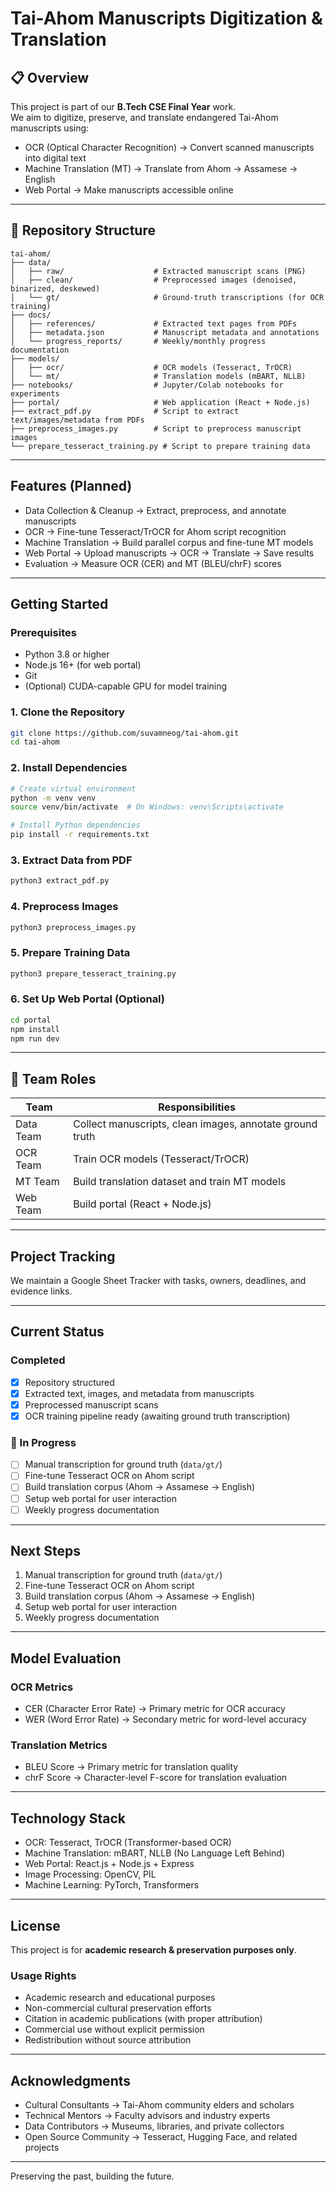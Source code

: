 # Tai-Ahom Manuscripts Digitization & Translation

## 📋 Overview

This project is part of our **B.Tech CSE Final Year** work.  
We aim to digitize, preserve, and translate endangered Tai-Ahom manuscripts using:

- OCR (Optical Character Recognition) → Convert scanned manuscripts into digital text
- Machine Translation (MT) → Translate from Ahom → Assamese → English
- Web Portal → Make manuscripts accessible online

---

## 📁 Repository Structure

```
tai-ahom/
├── data/
│   ├── raw/                    # Extracted manuscript scans (PNG)
│   ├── clean/                  # Preprocessed images (denoised, binarized, deskewed)
│   └── gt/                     # Ground-truth transcriptions (for OCR training)
├── docs/
│   ├── references/             # Extracted text pages from PDFs
│   ├── metadata.json           # Manuscript metadata and annotations
│   └── progress_reports/       # Weekly/monthly progress documentation
├── models/
│   ├── ocr/                    # OCR models (Tesseract, TrOCR)
│   └── mt/                     # Translation models (mBART, NLLB)
├── notebooks/                  # Jupyter/Colab notebooks for experiments
├── portal/                     # Web application (React + Node.js)
├── extract_pdf.py              # Script to extract text/images/metadata from PDFs
├── preprocess_images.py        # Script to preprocess manuscript images
└── prepare_tesseract_training.py # Script to prepare training data
```

---

##  Features (Planned)

- Data Collection & Cleanup → Extract, preprocess, and annotate manuscripts
- OCR → Fine-tune Tesseract/TrOCR for Ahom script recognition
- Machine Translation → Build parallel corpus and fine-tune MT models
- Web Portal → Upload manuscripts → OCR → Translate → Save results
- Evaluation → Measure OCR (CER) and MT (BLEU/chrF) scores

---

## Getting Started

### Prerequisites

- Python 3.8 or higher
- Node.js 16+ (for web portal)
- Git
- (Optional) CUDA-capable GPU for model training

### 1. Clone the Repository

```bash
git clone https://github.com/suvamneog/tai-ahom.git
cd tai-ahom
```

### 2. Install Dependencies

```bash
# Create virtual environment
python -m venv venv
source venv/bin/activate  # On Windows: venv\Scripts\activate

# Install Python dependencies
pip install -r requirements.txt
```

### 3. Extract Data from PDF

```bash
python3 extract_pdf.py
```

### 4. Preprocess Images

```bash
python3 preprocess_images.py
```

### 5. Prepare Training Data

```bash
python3 prepare_tesseract_training.py
```

### 6. Set Up Web Portal (Optional)

```bash
cd portal
npm install
npm run dev
```

---

## 👥 Team Roles

| Team | Responsibilities |
|------|------------------|
|  Data Team | Collect manuscripts, clean images, annotate ground truth |
|  OCR Team | Train OCR models (Tesseract/TrOCR) |
|  MT Team | Build translation dataset and train MT models |
|  Web Team | Build portal (React + Node.js) |

---

##  Project Tracking

We maintain a Google Sheet Tracker with tasks, owners, deadlines, and evidence links.  

---

##  Current Status

###  Completed
- [x] Repository structured
- [x] Extracted text, images, and metadata from manuscripts
- [x] Preprocessed manuscript scans
- [x] OCR training pipeline ready (awaiting ground truth transcription)

### 🔄 In Progress
- [ ] Manual transcription for ground truth (`data/gt/`)
- [ ] Fine-tune Tesseract OCR on Ahom script
- [ ] Build translation corpus (Ahom → Assamese → English)
- [ ] Setup web portal for user interaction
- [ ] Weekly progress documentation

---

##  Next Steps

1. Manual transcription for ground truth (`data/gt/`)
2. Fine-tune Tesseract OCR on Ahom script
3. Build translation corpus (Ahom → Assamese → English)
4. Setup web portal for user interaction
5. Weekly progress documentation

---

## Model Evaluation

### OCR Metrics
- CER (Character Error Rate) → Primary metric for OCR accuracy
- WER (Word Error Rate) → Secondary metric for word-level accuracy

### Translation Metrics
- BLEU Score → Primary metric for translation quality
- chrF Score → Character-level F-score for translation evaluation

---

##  Technology Stack

- OCR: Tesseract, TrOCR (Transformer-based OCR)
- Machine Translation: mBART, NLLB (No Language Left Behind)
- Web Portal: React.js + Node.js + Express
- Image Processing: OpenCV, PIL
- Machine Learning: PyTorch, Transformers

---

##  License

This project is for **academic research & preservation purposes only**.

### Usage Rights
-  Academic research and educational purposes
-  Non-commercial cultural preservation efforts
-  Citation in academic publications (with proper attribution)
-  Commercial use without explicit permission
-  Redistribution without source attribution

---

##  Acknowledgments

- Cultural Consultants → Tai-Ahom community elders and scholars
- Technical Mentors → Faculty advisors and industry experts
- Data Contributors → Museums, libraries, and private collectors
- Open Source Community → Tesseract, Hugging Face, and related projects

---

Preserving the past, building the future.
